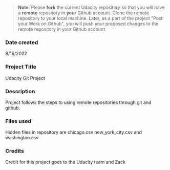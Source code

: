 >**Note**: Please **fork** the current Udacity repository so that you will have a **remote** repository in **your** Github account. Clone the remote repository to your local machine. Later, as a part of the project "Post your Work on Github", you will push your proposed changes to the remote repository in your Github account.

### Date created
8/16/2022

### Project Title
Udacity Git Project

### Description
Project follows the steps to using remote repositories through git and github.

### Files used
Hidden files in repository are chicago.csv new_york_city.csv and washington.csv

### Credits
Credit for this project goes to the Udacity team and Zack
